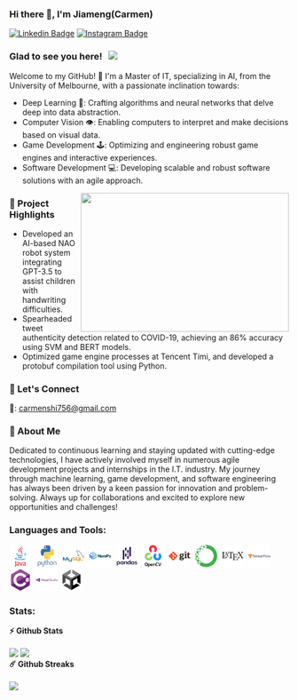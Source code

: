 ### Hi there 👋, I'm Jiameng(Carmen)

<!--
**ohhmySTOMACH/ohhmySTOMACH** is a ✨ _special_ ✨ repository because its `README.md` (this file) appears on your GitHub profile.

Here are some ideas to get you started:

- 🔭 I’m currently working on ...
- 🌱 I’m currently learning ...
- 👯 I’m looking to collaborate on ...
- 🤔 I’m looking for help with ...
- 💬 Ask me about ...
- 📫 How to reach me: ...
- 😄 Pronouns: ...
- ⚡ Fun fact: ...
-->
[![Linkedin Badge](https://img.shields.io/badge/-LinkedIn-0e76a8?style=flat-square&logo=Linkedin&logoColor=white)](https://www.linkedin.com/in/jiameng-shi-b25863246/)
[![Instagram Badge](https://img.shields.io/badge/-Instagram-e4405f?style=flat-square&logo=Instagram&logoColor=white)](https://www.instagram.com/sto_mocha/)

### Glad to see you here! &nbsp; ![](https://visitor-badge.glitch.me/badge?page_id=iampavangandhi.iampavangandhi&style=flat-square&color=0088cc)

Welcome to my GitHub! 🚀 I'm a Master of IT, specializing in AI, from the University of Melbourne, with a passionate inclination towards:

- Deep Learning 🧠: Crafting algorithms and neural networks that delve deep into data abstraction.
- Computer Vision 👁️: Enabling computers to interpret and make decisions based on visual data.
- Game Development 🕹️: Optimizing and engineering robust game engines and interactive experiences.
- Software Development 💻: Developing scalable and robust software solutions with an agile approach.


<img align="right" height="250" width="375" alt="" src="https://newsroom.cisco.com/c/r/newsroom/en/us/a/y2021/m02/how-technology-empowers-women-in-stem/_jcr_content/root/hero.coreimg.gif/1639580970719/netacad-camille-stephanie-feature-800x450-thumb-021121-animated-gif-2140879-1-0.gif" />

### 🔎 Project Highlights

- Developed an AI-based NAO robot system integrating GPT-3.5 to assist children with handwriting difficulties.
- Spearheaded tweet authenticity detection related to COVID-19, achieving an 86% accuracy using SVM and BERT models.
- Optimized game engine processes at Tencent Timi, and developed a protobuf compilation tool using Python.

### 🔗 Let's Connect
📧: carmenshi756@gmail.com

### 📘 About Me
Dedicated to continuous learning and staying updated with cutting-edge technologies, I have actively involved myself in numerous agile development projects and internships in the I.T. industry. My journey through machine learning, game development, and software engineering has always been driven by a keen passion for innovation and problem-solving. Always up for collaborations and excited to explore new opportunities and challenges!

### Languages and Tools:
<img src="https://github.com/devicons/devicon/blob/master/icons/java/java-original-wordmark.svg" title="Java" alt="Java" width="40" height="40"/>&nbsp;
<img src="https://github.com/devicons/devicon/blob/master/icons/python/python-original-wordmark.svg" title="Python" alt="Java" width="40" height="40"/>&nbsp;
<img src="https://github.com/devicons/devicon/blob/master/icons/mysql/mysql-original-wordmark.svg" title="Mysql" alt="Python" width="40" height="40"/>&nbsp;
<img src="https://github.com/devicons/devicon/blob/master/icons/numpy/numpy-original-wordmark.svg" title="Numpy" alt="Numpy" width="40" height="40"/>&nbsp;
<img src="https://github.com/devicons/devicon/blob/master/icons/pandas/pandas-original-wordmark.svg" title="Pandas" alt="Pandas" width="40" height="40"/>&nbsp;
<img src="https://github.com/devicons/devicon/blob/master/icons/opencv/opencv-original-wordmark.svg" title="OpenCV" alt="OpenCV" width="40" height="40"/>&nbsp;
<img src="https://github.com/devicons/devicon/blob/master/icons/git/git-original-wordmark.svg" title="Git" alt="Git" width="40" height="40"/>&nbsp;
<img src="https://github.com/devicons/devicon/blob/master/icons/anaconda/anaconda-original.svg" title="Anaconda" alt="Anaconda" width="40" height="40"/>&nbsp;
<img src="https://github.com/devicons/devicon/blob/master/icons/latex/latex-original.svg" title="Latex" alt="Latex" width="40" height="40"/>&nbsp;
<img src="https://github.com/devicons/devicon/blob/master/icons/tensorflow/tensorflow-original-wordmark.svg" title="TensorFlow" alt="TensorFlow" width="40" height="40"/>&nbsp;
<img src="https://github.com/devicons/devicon/blob/master/icons/csharp/csharp-original.svg" title="CSharp" alt="CSharp" width="40" height="40"/>&nbsp;
<img src="https://github.com/devicons/devicon/blob/master/icons/visualstudio/visualstudio-plain-wordmark.svg" title="VSCode" alt="VSCode" width="40" height="40"/>
<img src="https://github.com/devicons/devicon/blob/master/icons/unity/unity-original.svg" title="Unity" alt="Unity" width="40" height="40"/>





### Stats:
<summary><b>⚡ Github Stats</b></summary>

<br />
<img height="180em" src="https://github-readme-stats.vercel.app/api?username=ohhmySTOMACH&show_icons=true&hide_border=true&&count_private=true&include_all_commits=true" />
<img height="180em" src="https://github-readme-stats.vercel.app/api/top-langs/?username=ohhmySTOMACH&exclude_repo=KNN-Image-Classification&show_icons=true&hide_border=true&layout=compact&langs_count=8"/>



<summary><b>☄️ Github Streaks</b></summary>

<br />
<img height="180em" src="https://github-readme-streak-stats.herokuapp.com/?user=ohhmySTOMACH&hide_border=true" />


